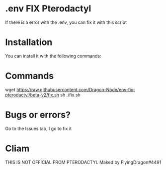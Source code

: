 # .env FIX Pterodactyl
If there is a error with the .env, you can fix it with this script

# Installation
You can install it with the following commands:
# Commands
wget https://raw.githubusercontent.com/Dragon-Node/env-fix-pterodactyl/beta-v2/fix.sh
sh ./fix.sh

# Bugs or errors?
Go to the Issues tab, I go to fix it

# Cliam
THIS IS NOT OFFICIAL FROM PTERODACTYL
Maked by FlyingDragon#4491
